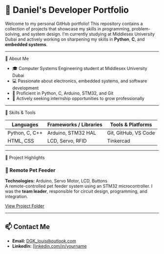 # 💼 Daniel's Developer Portfolio

Welcome to my personal GitHub portfolio! This repository contains a collection of projects that showcase my skills in programming, problem-solving, and system design. I'm currently studying at Middlesex University Dubai and actively working on sharpening my skills in **Python**, **C**, and **embedded systems**.

---

📌 About Me

- 🎓 Computer Systems Engineering student at Middlesex University Dubai  
- 💻 Passionate about electronics, embedded systems, and software development  
- 🔧 Proficient in Python, C, Arduino, STM32, and Git  
- 🚀 Actively seeking internship opportunities to grow professionally

---

🧠 Skills & Tools

| Languages | Frameworks / Libraries | Tools & Platforms |
|----------|------------------------|-------------------|
| Python, C, C++ | Arduino, STM32 HAL | Git, GitHub, VS Code |
| HTML, CSS       | LCD, Servo, RFID    | Tinkercad |

---

📂 Project Highlights

### 🔹 Remote Pet Feeder
**Technologies:** Arduino, Servo Motor, LCD, Buttons  
A remote-controlled pet feeder system using an STM32 microcontroller. I was the **team leader**, responsible for circuit design, programming, and integration.

[View Project Folder](./Remote-Pet-Feeder)


---

## 📫 Contact Me

- **Email:** DGK_louis@outlook.com
- **LinkedIn:** [[linkedin.com/in/yourname](https://linkedin.com/in/daniel-saad-0b0b91291) 

